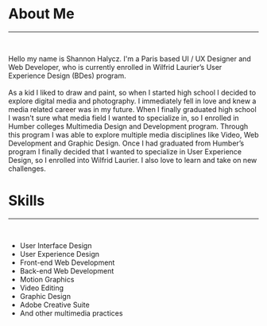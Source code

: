 <div class="background">
<div id="aboutme">

# About Me
<hr>
<br>


Hello my name is Shannon Halycz. I'm a Paris  based UI / UX Designer and Web Developer, who is currently enrolled in Wilfrid Laurier’s User Experience Design (BDes) program.
<br> <br>
As a kid I liked to draw and paint, so when I started high school I decided to explore digital media and photography. I immediately fell in love and knew a media related career was in my future. When I finally graduated high school I wasn't sure what media field I wanted to specialize in, so I enrolled in Humber colleges Multimedia Design and Development program. Through this program I was able to explore multiple media disciplines like Video, Web Development and Graphic Design. Once I had graduated from Humber’s program I finally decided that I wanted to specialize in User Experience Design, so I enrolled into Wilfrid Laurier. I also love to learn and take on new challenges.

</div>



<div>
<div id="background2">

<div id="skills">

# Skills 
<hr>
<br>


<ul id="skill-list">
<li > User Interface Design </li>
<li > User Experience Design </li>
<li > Front-end Web Development </li>
<li > Back-end Web Development </li>
<li > Motion Graphics</li>
<li > Video Editing</li>

<li > Graphic Design </li>
<li > Adobe Creative Suite </li>
<li> And other multimedia practices</li>

</ul>

<br>
<br>


</div>

</div>

